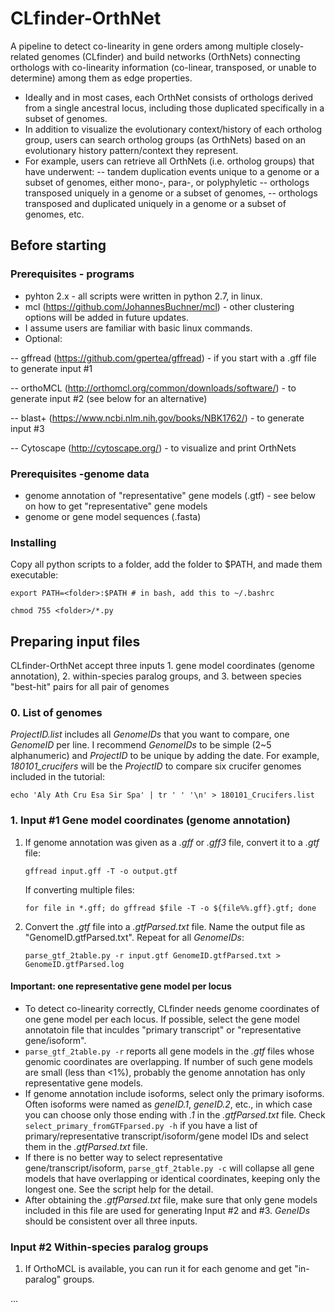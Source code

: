 # CLfinder-OrthNet
A pipeline to detect co-linearity in gene orders among multiple closely-related genomes (CLfinder) and build networks (OrthNets) connecting orthologs with co-linearity information (co-linear, transposed, or unable to determine) among them as edge properties.  
- Ideally and in most cases, each OrthNet consists of orthologs derived from a single ancestral locus, including those duplicated specifically in a subset of genomes.
- In addition to visualize the evolutionary context/history of each ortholog group, users can search ortholog groups (as OrthNets) based on an evolutionary history pattern/context they represent.
- For example, users can retrieve all OrthNets (i.e. ortholog groups) that have underwent: 
-- tandem duplication events unique to a genome or a subset of genomes, either mono-, para-, or polyphyletic
-- orthologs transposed uniquely in a genome or a subset of genomes, 
-- orthologs transposed and duplicated uniquely in a genome or a subset of genomes, etc.

## Before starting
### Prerequisites - programs
- pyhton 2.x - all scripts were written in python 2.7, in linux.
- mcl (https://github.com/JohannesBuchner/mcl) - other clustering options will be added in future updates.
- I assume users are familiar with basic linux commands.
- Optional:

-- gffread (https://github.com/gpertea/gffread) - if you start with a .gff file to generate input #1

-- orthoMCL (http://orthomcl.org/common/downloads/software/) - to generate input #2 (see below for an alternative) 

-- blast+ (https://www.ncbi.nlm.nih.gov/books/NBK1762/) - to generate input #3

-- Cytoscape (http://cytoscape.org/) - to visualize and print OrthNets

### Prerequisites -genome data
- genome annotation of "representative" gene models (.gtf) - see below on how to get "representative" gene models
- genome or gene model sequences (.fasta)

### Installing
Copy all python scripts to a folder, add the folder to $PATH, and made them executable:

`export PATH=<folder>:$PATH # in bash, add this to ~/.bashrc`

`chmod 755 <folder>/*.py`


## Preparing input files
CLfinder-OrthNet accept three inputs  1. gene model coordinates (genome annotation), 2. within-species paralog groups, and 3. between species "best-hit" pairs for all pair of genomes
### 0. List of genomes
*ProjectID.list* includes all *GenomeIDs* that you want to compare, one *GenomeID* per line.  I recommend *GenomeIDs* to be simple (2~5 alphanumeric) and *ProjectID* to be unique by adding the date. For example, *180101_crucifers* will be the *ProjectID* to compare six crucifer genomes included in the tutorial:

`echo 'Aly Ath Cru Esa Sir Spa' | tr ' ' '\n' > 180101_Crucifers.list`


### 1. Input #1 Gene model coordinates (genome annotation)
1. If genome annotation was given as a _.gff_ or _.gff3_ file, convert it to a _.gtf_ file:

	`gffread input.gff -T -o output.gtf`

	If converting multiple files:

	`for file in *.gff; do gffread $file -T -o ${file%%.gff}.gtf; done`

2. Convert the _.gtf_ file into a _.gtfParsed.txt_ file.  Name the output file as "GenomeID.gtfParsed.txt".  Repeat for all *GenomeIDs*:

	`parse_gtf_2table.py -r input.gtf GenomeID.gtfParsed.txt > GenomeID.gtfParsed.log`

#### Important: one representative gene model per locus
- To detect co-linearity correctly, CLfinder needs genome coordinates of one gene model per each locus. If possible, select the gene model annotatoin file that inculdes "primary transcript" or "representative gene/isoform".
- `parse_gtf_2table.py -r` reports all gene models in the *.gtf* files whose genomic coordinates are overlapping.  If number of such gene models are small (less than <1%), probably the genome annotation has only representative gene models.
- If genome annotation include isoforms, select only the primary isoforms.  Often isoforms were named as *geneID.1*, *geneID.2*, etc., in which case you can choose only those ending with *.1* in the *.gtfParsed.txt* file.  Check `select_primary_fromGTFparsed.py -h` if you have a list of primary/representative transcript/isoform/gene model IDs and select them in the *.gtfParsed.txt* file.
- If there is no better way to select representative gene/transcript/isoform, `parse_gtf_2table.py -c` will collapse all gene models that have overlapping or identical coordinates, keeping only the longest one.  See the script help for the detail. 
- After obtaining the _.gtfParsed.txt_ file, make sure that only gene models included in this file are used for generating Input #2 and #3.  *GeneIDs* should be consistent over all three inputs.

### Input #2 Within-species paralog groups
1. If OrthoMCL is available, you can run it for each genome and get "in-paralog" groups.  

...